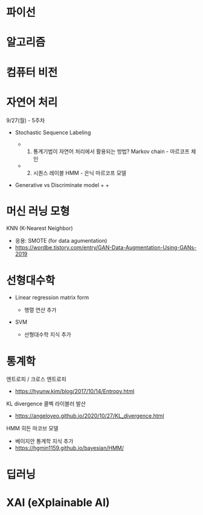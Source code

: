 
# 파이선


# 알고리즘 


# 컴퓨터 비전


# 자연어 처리 

9/27(월) - 5주차 
+ Stochastic Sequence Labeling
  + 1. 통계기법이 자연어 처리에서 활용되는 방법? Markov chain - 마르코프 체인
  + 2. 시퀀스 레이블 HMM   - 은닉 마르코프 모델 

+ Generative vs Discriminate model 
  + 
  + 


# 머신 러닝 모형

KNN (K-Nearest Neighbor)
  + 응용: SMOTE (for data agumentation)
  + https://wordbe.tistory.com/entry/GAN-Data-Augmentation-Using-GANs-2019


# 선형대수학 

+ Linear regression matrix form
  + 행렬 연산 추가 
 
+ SVM 
  + 선형대수학 지식 추가 


# 통계학 

엔트로피 / 크로스 엔트로피
+ https://hyunw.kim/blog/2017/10/14/Entropy.html

KL divergence 콜벡 라이블러 발산 
+ https://angeloyeo.github.io/2020/10/27/KL_divergence.html

HMM 히든 마코브 모델
+ 베이지안 통계학 지식 추가 
+ https://hgmin1159.github.io/bayesian/HMM/


# 딥러닝

# XAI (eXplainable AI)

